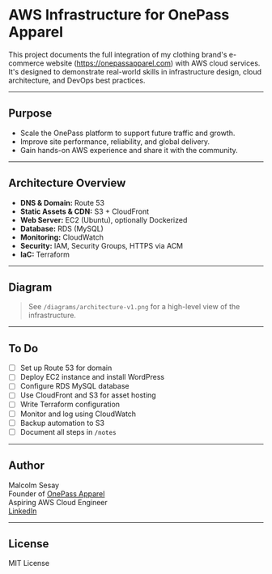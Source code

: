 # AWS Infrastructure for OnePass Apparel

This project documents the full integration of my clothing brand's e-commerce website (https://onepassapparel.com) with AWS cloud services. It's designed to demonstrate real-world skills in infrastructure design, cloud architecture, and DevOps best practices.

---

## **Purpose**
- Scale the OnePass platform to support future traffic and growth.
- Improve site performance, reliability, and global delivery.
- Gain hands-on AWS experience and share it with the community.

---

## **Architecture Overview**

- **DNS & Domain:** Route 53
- **Static Assets & CDN:** S3 + CloudFront
- **Web Server:** EC2 (Ubuntu), optionally Dockerized
- **Database:** RDS (MySQL)
- **Monitoring:** CloudWatch
- **Security:** IAM, Security Groups, HTTPS via ACM
- **IaC:** Terraform

---

## **Diagram**
> See `/diagrams/architecture-v1.png` for a high-level view of the infrastructure.

---

## **To Do**
- [ ] Set up Route 53 for domain
- [ ] Deploy EC2 instance and install WordPress
- [ ] Configure RDS MySQL database
- [ ] Use CloudFront and S3 for asset hosting
- [ ] Write Terraform configuration
- [ ] Monitor and log using CloudWatch
- [ ] Backup automation to S3
- [ ] Document all steps in `/notes`

---

## **Author**
Malcolm Sesay  
Founder of [OnePass Apparel](https://onepassapparel.com)  
Aspiring AWS Cloud Engineer  
[LinkedIn](https://www.linkedin.com/in/malcolmsesay)

---

## **License**
MIT License
